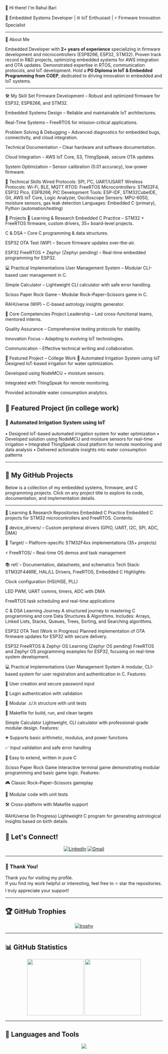 👋 Hi there! I'm Rahul Bari

🚀 Embedded Systems Developer | 🌐 IoT Enthusiast | ⚡ Firmware Innovation Specialist

-------------------------------------------------------------------------------------------------------------

🎯 About Me

Embedded Developer with **2+ years of experience** specializing in firmware development and microcontrollers (ESP8266, ESP32, STM32). Proven track record in R&D projects, optimizing embedded systems for AWS integration and OTA updates. Demonstrated expertise in RTOS, communication protocols, and IoT development. Hold a **PG Diploma in IoT & Embedded Programming from COEP**, dedicated to driving innovation in embedded and IoT systems.

-------------------------------------------------------------------------------------------------------------

🛠 My Skill Set
Firmware Development – Robust and optimized firmware for ESP32, ESP8266, and STM32.

Embedded Systems Design – Reliable and maintainable IoT architectures.

Real-Time Systems – FreeRTOS for mission-critical applications.

Problem Solving & Debugging – Advanced diagnostics for embedded bugs, connectivity, and cloud integration.

Technical Documentation – Clear hardware and software documentation.

Cloud Integration – AWS IoT Core, S3, ThingSpeak, secure OTA updates.

System Optimization – Sensor calibration (0.01 accuracy), low-power firmware.

🔧 Technical Skills
Wired Protocols: SPI, I²C, UART/USART
Wireless Protocols: Wi-Fi, BLE, MQTT
RTOS: FreeRTOS
Microcontrollers: STM32F4, ESP32 Pico, ESP8266, PIC
Development Tools: ESP-IDF, STM32CubeIDE, Git, AWS IoT Core, Logic Analyzer, Oscilloscope
Sensors: MPU-6050, moisture sensors, gas leak detection
Languages: Embedded C (primary), Python (automation/testing)

📂 Projects
🔬 Learning & Research
Embedded C Practice – STM32 + FreeRTOS firmware, custom drivers, 35+ board-level projects.

C & DSA – Core C programming & data structures.

ESP32 OTA Test (WIP) – Secure firmware updates over-the-air.

ESP32 FreeRTOS + Zephyr (Zephyr pending) – Real-time embedded programming for ESP32.

💻 Practical Implementations
User Management System – Modular CLI-based user management in C.

Simple Calculator – Lightweight CLI calculator with safe error handling.

Scisso Paper Rock Game – Modular Rock–Paper–Scissors game in C.

RAHUverse (WIP) – C-based astrology insights generator.

🎯 Core Competencies
Project Leadership – Led cross-functional teams, mentored interns.

Quality Assurance – Comprehensive testing protocols for stability.

Innovation Focus – Adapting to evolving IoT technologies.

Communication – Effective technical writing and collaboration.

🚀 Featured Project – College Work
🌿 Automated Irrigation System using IoT
Designed IoT-based irrigation for water optimization.

Developed using NodeMCU + moisture sensors.

Integrated with ThingSpeak for remote monitoring.

Provided actionable water consumption analytics.

## 🚀 Featured Project (in college work) 

### 🌿 **Automated Irrigation System using IoT**
• Designed IoT-based automated irrigation system for water optimization
• Developed solution using NodeMCU and moisture sensors for real-time irrigation
• Integrated ThingSpeak cloud platform for remote monitoring and data analysis
• Delivered actionable insights into water consumption patterns

---

## 📂 My GitHub Projects
Below is a collection of my embedded systems, firmware, and C programming projects. Click on any project title to explore its code, documentation, and implementation details.

---

🔬 Learning & Research Repositories
Embedded C Practice
Embedded C projects for STM32 microcontrollers and FreeRTOS.
Contents:

🔌 device_drivers/ – Custom peripheral drivers (GPIO, UART, I2C, SPI, ADC, DMA)

🎯 Target/ – Platform-specific STM32F4xx implementations (35+ projects)

⚡ FreeRTOS/ – Real-time OS demos and task management

📚 ref/ – Documentation, datasheets, and schematics
Tech Stack: STM32F446RE, HAL/LL Drivers, FreeRTOS, Embedded C
Highlights:

Clock configuration (HSI/HSE, PLL)

LED PWM, UART comms, timers, ADC with DMA

FreeRTOS task scheduling and real-time applications

C & DSA Learning Journey
A structured journey to mastering C programming and core Data Structures & Algorithms.
Includes: Arrays, Linked Lists, Stacks, Queues, Trees, Sorting, and Searching algorithms.

ESP32 OTA Test (Work in Progress)
Planned implementation of OTA firmware updates for ESP32 with secure delivery.

ESP32 FreeRTOS & Zephyr OS Learning (Zephyr OS pending)
FreeRTOS and Zephyr OS programming examples for ESP32, focusing on real-time system development.


💻 Practical Implementations
User Management System
A modular, CLI-based system for user registration and authentication in C.
Features:

📝 User creation and secure password input

🔐 Login authentication with validation

🧱 Modular .c/.h structure with unit tests

🔧 Makefile for build, run, and clean targets

Simple Calculator
Lightweight, CLI calculator with professional-grade modular design.
Features:

➕ Supports basic arithmetic, modulus, and power functions

✅ Input validation and safe error handling

🧩 Easy to extend, written in pure C

Scisso Paper Rock Game
Interactive terminal game demonstrating modular programming and basic game logic.
Features:

🎮 Classic Rock–Paper–Scissors gameplay

🧩 Modular code with unit tests

🛠️ Cross-platform with Makefile support

RAHUverse (In Progress)
Lightweight C program for generating astrological insights based on birth details.



## 🤝 Let's Connect!

<div align="center">

[![LinkedIn](https://img.shields.io/badge/LinkedIn-0077B5?style=for-the-badge&logo=linkedin&logoColor=white)](https://www.linkedin.com/in/rahul-bari-embeddeddeveloper/)
[![Gmail](https://img.shields.io/badge/Email-D14836?style=for-the-badge&logo=gmail&logoColor=white)](mailto:rahulbari717@gmail.com)

</div>

---

### 🙏 Thank You!

Thank you for visiting my profile.  
If you find my work helpful or interesting, feel free to ⭐ star the repositories.  
I truly appreciate your support!

---

## 🏆 GitHub Trophies

<div align="center">

[![trophy](https://github-profile-trophy.vercel.app/?username=rahulbari717&theme=onedark&column=9)](https://github.com/ryo-ma/github-profile-trophy)

</div>

---

## 📊 GitHub Statistics

<div align="center">

<img height="180em" src="https://github-readme-stats.vercel.app/api?username=rahulbari717&show_icons=true&theme=github_dark&include_all_commits=true&count_private=true&hide_border=true&bg_color=0d1117&title_color=58a6ff&icon_color=1f6feb&text_color=c9d1d9"/>

<img height="180em" src="https://github-readme-stats.vercel.app/api/top-langs/?username=rahulbari717&layout=compact&langs_count=6&theme=github_dark&hide_border=true&bg_color=0d1117&title_color=58a6ff&text_color=c9d1d9&hide=jupyter%20notebook,html,css"/>

</div>

---

## 🧰 Languages and Tools

<div align="center">

<img src="https://skillicons.dev/icons?i=c,cpp,python,arduino,linux,git,aws,vscode&theme=dark" />

</div>
